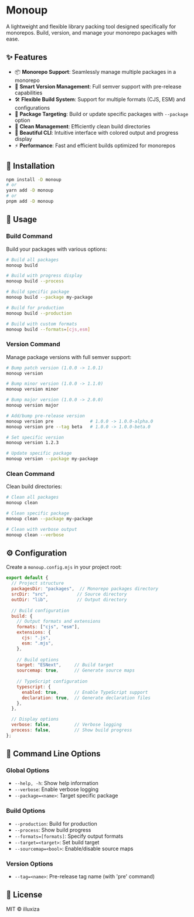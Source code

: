 # Monoup

A lightweight and flexible library packing tool designed specifically for monorepos. Build, version, and manage your monorepo packages with ease.

## ✨ Features

- 📦 **Monorepo Support**: Seamlessly manage multiple packages in a monorepo
- 🔄 **Smart Version Management**: Full semver support with pre-release capabilities
- 🛠️ **Flexible Build System**: Support for multiple formats (CJS, ESM) and configurations
- 🎯 **Package Targeting**: Build or update specific packages with `--package` option
- 🧹 **Clean Management**: Efficiently clean build directories
- 🎨 **Beautiful CLI**: Intuitive interface with colored output and progress display
- ⚡ **Performance**: Fast and efficient builds optimized for monorepos

## 🚀 Installation

```bash
npm install -D monoup
# or
yarn add -D monoup
# or
pnpm add -D monoup
```

## 📖 Usage

### Build Command

Build your packages with various options:

```bash
# Build all packages
monoup build

# Build with progress display
monoup build --process

# Build specific package
monoup build --package my-package

# Build for production
monoup build --production

# Build with custom formats
monoup build --formats=[cjs,esm]
```

### Version Command

Manage package versions with full semver support:

```bash
# Bump patch version (1.0.0 -> 1.0.1)
monoup version

# Bump minor version (1.0.0 -> 1.1.0)
monoup version minor

# Bump major version (1.0.0 -> 2.0.0)
monoup version major

# Add/bump pre-release version
monoup version pre              # 1.0.0 -> 1.0.0-alpha.0
monoup version pre --tag beta   # 1.0.0 -> 1.0.0-beta.0

# Set specific version
monoup version 1.2.3

# Update specific package
monoup version --package my-package
```

### Clean Command

Clean build directories:

```bash
# Clean all packages
monoup clean

# Clean specific package
monoup clean --package my-package

# Clean with verbose output
monoup clean --verbose
```

## ⚙️ Configuration

Create a `monoup.config.mjs` in your project root:

```javascript
export default {
  // Project structure
  packagesDir: "packages",  // Monorepo packages directory
  srcDir: "src",           // Source directory
  outDir: "lib",           // Output directory
  
  // Build configuration
  build: {
    // Output formats and extensions
    formats: ["cjs", "esm"],
    extensions: {
      cjs: ".js",
      esm: ".mjs",
    },
    
    // Build options
    target: "ESNext",     // Build target
    sourcemap: true,      // Generate source maps
    
    // TypeScript configuration
    typescript: {
      enabled: true,      // Enable TypeScript support
      declaration: true,  // Generate declaration files
    },
  },

  // Display options
  verbose: false,         // Verbose logging
  process: false,         // Show build progress
};
```

## 🎯 Command Line Options

### Global Options

- `--help, -h`: Show help information
- `--verbose`: Enable verbose logging
- `--package=<name>`: Target specific package

### Build Options

- `--production`: Build for production
- `--process`: Show build progress
- `--formats=[formats]`: Specify output formats
- `--target=<target>`: Set build target
- `--sourcemap=<bool>`: Enable/disable source maps

### Version Options

- `--tag=<name>`: Pre-release tag name (with 'pre' command)

## 📄 License

MIT © illuxiza
